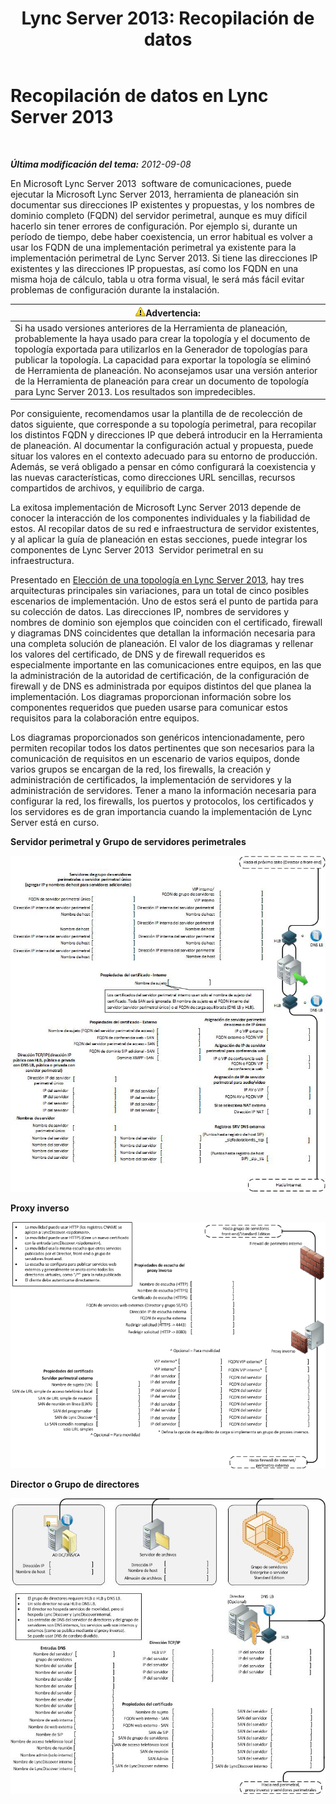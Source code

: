 ﻿---
title: 'Lync Server 2013: Recopilación de datos'
TOCTitle: Recopilación de datos
ms:assetid: e40b03e5-455d-4bbc-831a-c61b1380db53
ms:mtpsurl: https://technet.microsoft.com/es-es/library/Gg399008(v=OCS.15)
ms:contentKeyID: 48276954
ms.date: 01/07/2017
mtps_version: v=OCS.15
ms.translationtype: HT
---

# Recopilación de datos en Lync Server 2013

 

_**Última modificación del tema:** 2012-09-08_

En Microsoft Lync Server 2013  software de comunicaciones, puede ejecutar la Microsoft Lync Server 2013, herramienta de planeación sin documentar sus direcciones IP existentes y propuestas, y los nombres de dominio completo (FQDN) del servidor perimetral, aunque es muy difícil hacerlo sin tener errores de configuración. Por ejemplo si, durante un período de tiempo, debe haber coexistencia, un error habitual es volver a usar los FQDN de una implementación perimetral ya existente para la implementación perimetral de Lync Server 2013. Si tiene las direcciones IP existentes y las direcciones IP propuestas, así como los FQDN en una misma hoja de cálculo, tabla u otra forma visual, le será más fácil evitar problemas de configuración durante la instalación.

<table>
<thead>
<tr class="header">
<th><img src="images/Gg412910.warning(OCS.15).gif" title="warning" alt="warning" />Advertencia:</th>
</tr>
</thead>
<tbody>
<tr class="odd">
<td>Si ha usado versiones anteriores de la Herramienta de planeación, probablemente la haya usado para crear la topología y el documento de topología exportada para utilizarlos en la Generador de topologías para publicar la topología. La capacidad para exportar la topología se eliminó de Herramienta de planeación. No aconsejamos usar una versión anterior de la Herramienta de planeación para crear un documento de topología para Lync Server 2013. Los resultados son impredecibles.</td>
</tr>
</tbody>
</table>


Por consiguiente, recomendamos usar la plantilla de de recolección de datos siguiente, que corresponde a su topología perimetral, para recopilar los distintos FQDN y direcciones IP que deberá introducir en la Herramienta de planeación. Al documentar la configuración actual y propuesta, puede situar los valores en el contexto adecuado para su entorno de producción. Además, se verá obligado a pensar en cómo configurará la coexistencia y las nuevas características, como direcciones URL sencillas, recursos compartidos de archivos, y equilibrio de carga.

La exitosa implementación de Microsoft Lync Server 2013 depende de conocer la interacción de los componentes individuales y la fiabilidad de estos. Al recopilar datos de su red e infraestructura de servidor existentes, y al aplicar la guía de planeación en estas secciones, puede integrar los componentes de Lync Server 2013  Servidor perimetral en su infraestructura.

Presentado en [Elección de una topología en Lync Server 2013](lync-server-2013-choosing-a-topology.md), hay tres arquitecturas principales sin variaciones, para un total de cinco posibles escenarios de implementación. Uno de estos será el punto de partida para su colección de datos. Las direcciones IP, nombres de servidores y nombres de dominio son ejemplos que coinciden con el certificado, firewall y diagramas DNS coincidentes que detallan la información necesaria para una completa solución de planeación. El valor de los diagramas y rellenar los valores del certificado, de DNS y de firewall requeridos es especialmente importante en las comunicaciones entre equipos, en las que la administración de la autoridad de certificación, de la configuración de firewall y de DNS es administrada por equipos distintos del que planea la implementación. Los diagramas proporcionan información sobre los componentes requeridos que pueden usarse para comunicar estos requisitos para la colaboración entre equipos.

Los diagramas proporcionados son genéricos intencionadamente, pero permiten recopilar todos los datos pertinentes que son necesarios para la comunicación de requisitos en un escenario de varios equipos, donde varios grupos se encargan de la red, los firewalls, la creación y administración de certificados, la implementación de servidores y la administración de servidores. Tener a mano la información necesaria para configurar la red, los firewalls, los puertos y protocolos, los certificados y los servidores es de gran importancia cuando la implementación de Lync Server está en curso.

**Servidor perimetral y Grupo de servidores perimetrales**

![Servidor perimetral y grupo de servidores perimetrales](images/Gg399008.7624717a-ce99-4ae8-a929-2c4d74a2e47d(OCS.15).jpg "Servidor perimetral y grupo de servidores perimetrales")

**Proxy inverso**

![Proxy inverso](images/Gg399008.cf63fc50-2d11-4334-afc8-2d664ba1b6bb(OCS.15).jpg "Proxy inverso")

**Director o Grupo de directores**

![Director y grupo de directores](images/Gg399008.56ba29ff-1309-4d5d-bf5c-35372169e947(OCS.15).jpg "Director y grupo de directores")

